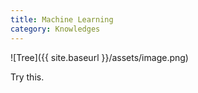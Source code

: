 ```yaml
---
title: Machine Learning
category: Knowledges
---
```


![Tree]({{ site.baseurl }}/assets/image.png)

Try this.